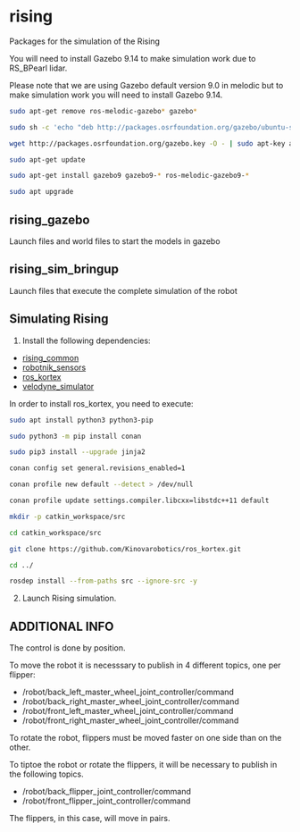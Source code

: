 rising
=============

Packages for the simulation of the Rising

You will need to install Gazebo 9.14 to make simulation work due to RS_BPearl lidar.

Please note that we are using Gazebo default version 9.0 in melodic but to make simulation work you will need to install Gazebo 9.14.

```bash
sudo apt-get remove ros-melodic-gazebo* gazebo*
```
```bash
sudo sh -c 'echo "deb http://packages.osrfoundation.org/gazebo/ubuntu-stable lsb_release -cs main" > /etc/apt/sources.list.d/gazebo-stable.list'
```
```bash
wget http://packages.osrfoundation.org/gazebo.key -O - | sudo apt-key add -
```
```bash
sudo apt-get update
```
```bash
sudo apt-get install gazebo9 gazebo9-* ros-melodic-gazebo9-*
```
```bash
sudo apt upgrade
```

<h2>rising_gazebo</h2>

Launch files and world files to start the models in gazebo

<h2>rising_sim_bringup</h2>

Launch files that execute the complete simulation of the robot


<h2>Simulating Rising</h2>

1) Install the following dependencies:
  - [rising_common](https://github.com/RobotnikAutomation/rising_common)
  - [robotnik_sensors](https://github.com/RobotnikAutomation/robotnik_sensors)
  - [ros_kortex](https://github.com/Kinovarobotics/ros_kortex)
  - [velodyne_simulator](https://github.com/RobotnikAutomation/velodyne_simulator.git)

In order to install ros_kortex, you need to execute:

```bash
sudo apt install python3 python3-pip
```
```bash
sudo python3 -m pip install conan
```
```bash
sudo pip3 install --upgrade jinja2
```
```bash
conan config set general.revisions_enabled=1
```
```bash
conan profile new default --detect > /dev/null
```
```bash
conan profile update settings.compiler.libcxx=libstdc++11 default
```
```bash
mkdir -p catkin_workspace/src
```
```bash
cd catkin_workspace/src
```
```bash
git clone https://github.com/Kinovarobotics/ros_kortex.git
```
```bash
cd ../
```
```bash
rosdep install --from-paths src --ignore-src -y
```
 
2) Launch Rising simulation.


<h2>ADDITIONAL INFO</h2>
The control is done by position.

To move the robot it is necesssary to publish in 4 different topics, one per flipper:

- /robot/back_left_master_wheel_joint_controller/command
- /robot/back_right_master_wheel_joint_controller/command
- /robot/front_left_master_wheel_joint_controller/command
- /robot/front_right_master_wheel_joint_controller/command

To rotate the robot, flippers must be moved faster on one side than on the other.


To tiptoe the robot or rotate the flippers, it will be necessary to publish in the following topics. 
- /robot/back_flipper_joint_controller/command
- /robot/front_flipper_joint_controller/command

The flippers, in this case, will move in pairs.